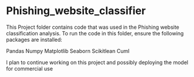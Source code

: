 # Phishing_website_classifier
This Project folder contains code that was used in the Phishing website classification analysis.
To run the code in this folder, ensure the following packages are installed:

Pandas
Numpy
Matplotlib
Seaborn
Scikitlean
Cuml

I plan to continue working on this project and possibly deploying the model for commercial use

